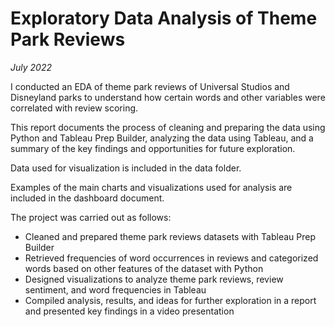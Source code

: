 # Exploratory Data Analysis of Theme Park Reviews
_July 2022_

I conducted an EDA of theme park reviews of Universal Studios and Disneyland parks to understand how certain words and other variables were correlated with review scoring.

This report documents the process of cleaning and preparing the data using Python and Tableau Prep Builder, analyzing the data using Tableau, and a summary of the key findings and opportunities for future exploration.

Data used for visualization is included in the data folder.

Examples of the main charts and visualizations used for analysis are included in the dashboard document.

The project was carried out as follows:

-	Cleaned and prepared theme park reviews datasets with Tableau Prep Builder
-	Retrieved frequencies of word occurrences in reviews and categorized words based on other features of the dataset with Python
-	Designed visualizations to analyze theme park reviews, review sentiment, and word frequencies in Tableau
-	Compiled analysis, results, and ideas for further exploration in a report and presented key findings in a video presentation
